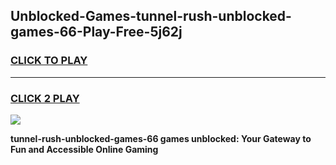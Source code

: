 
## Unblocked-Games-tunnel-rush-unblocked-games-66-Play-Free-5j62j
<h3>
<a href="https://premium76.site?title=tunnel-rush-unblocked-games-66&ref=23A">CLICK TO PLAY</a></h3>
<hr>

<h3>
<a href="https://premium76.site?title=tunnel-rush-unblocked-games-66&ref=23A">CLICK 2 PLAY</a>
  
</h3>

<a href="https://premium76.site?title=tunnel-rush-unblocked-games-66&ref=23A"><img src="https://clearcache.store/games.png"></a>


**tunnel-rush-unblocked-games-66 games unblocked: Your Gateway to Fun and Accessible Online Gaming**
